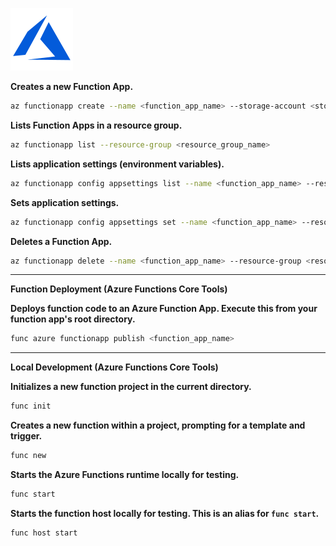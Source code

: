 ![azure](assets/image.png)

**Creates a new Function App.**

```bash
az functionapp create --name <function_app_name> --storage-account <storage_account_name> --resource-group <resource_group_name> --consumption-plan-location <location> --runtime <runtime>
```

**Lists Function Apps in a resource group.**

```bash
az functionapp list --resource-group <resource_group_name>
```

**Lists application settings (environment variables).**

```bash
az functionapp config appsettings list --name <function_app_name> --resource-group <resource_group_name>
```

**Sets application settings.**

```bash
az functionapp config appsettings set --name <function_app_name> --resource-group <resource_group_name> --settings "setting1=value1" "setting2=value2"
```

**Deletes a Function App.**

```bash
az functionapp delete --name <function_app_name> --resource-group <resource_group_name>
```

---

**Function Deployment (Azure Functions Core Tools)**

**Deploys function code to an Azure Function App. Execute this from your function app's root directory.**

```bash
func azure functionapp publish <function_app_name>
```

---

**Local Development (Azure Functions Core Tools)**

**Initializes a new function project in the current directory.**

```bash
func init
```

**Creates a new function within a project, prompting for a template and trigger.**

```bash
func new
```

**Starts the Azure Functions runtime locally for testing.**

```bash
func start
```

**Starts the function host locally for testing. This is an alias for `func start`.**

```bash
func host start
```
